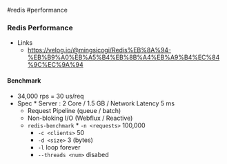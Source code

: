 #redis #performance

### Redis Performance
* Links
	* https://velog.io/@mingsicogi/Redis%EB%8A%94-%EB%B9%A0%EB%A5%B4%EB%8B%A4%EB%A9%B4%EC%84%9C%EC%9A%94
#### Benchmark
* 34,000 rps = 30 us/req
* Spec
	* Server : 2 Core / 1.5 GB / Network Latency 5 ms
	* Request Pipeline (queue / batch)
	* Non-bloking I/O (Webflux / Reactive)
	* `redis-benchmark`
		* `-n <requests>` 100,000
		* `-c <clients>` 50
		* `-d <size>` 3 (bytes)
		* `-l` loop forever
		* `--threads <num>` disabed